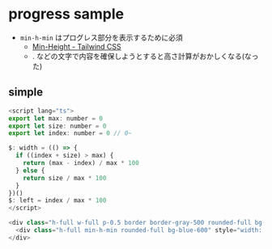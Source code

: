 # progress sample

- `min-h-min` はプログレス部分を表示するために必須
  - [Min\-Height \- Tailwind CSS](https://tailwindcss.com/docs/min-height)
  - . などの文字で内容を確保しようとすると高さ計算がおかしくなる(なった)

## simple

```js
<script lang="ts">
export let max: number = 0
export let size: number = 0
export let index: number = 0 // 0~

$: width = (() => {
  if ((index + size) > max) {
    return (max - index) / max * 100
  } else {
    return size / max * 100
  }
})()
$: left = index / max * 100
</script>

<div class="h-full w-full p-0.5 border border-gray-500 rounded-full bg-white">
  <div class="h-full min-h-min rounded-full bg-blue-600" style="width: {width}%; margin-left: {left}%;"></div>
</div>
```
